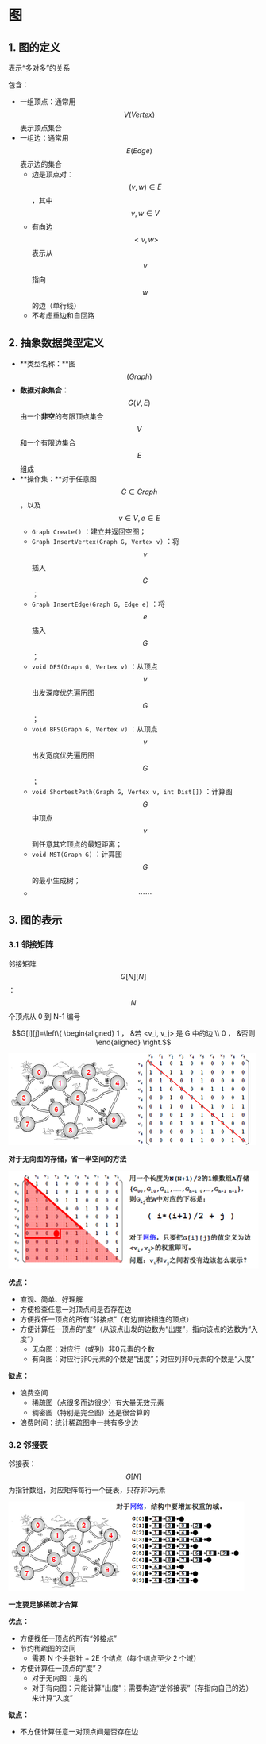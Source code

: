 # 图

## 1. 图的定义

表示“多对多”的关系

包含：

* 一组顶点：通常用 $$V(Vertex)$$ 表示顶点集合
* 一组边：通常用 $$E(Edge)$$ 表示边的集合
  * 边是顶点对： $$(v, w) \in E$$ ，其中 $$v, w \in V$$ 
  * 有向边 $$<v, w>$$ 表示从 $$v$$ 指向 $$w$$ 的边（单行线）
  * 不考虑重边和自回路

## 2. 抽象数据类型定义

* **类型名称：**图 $$(Graph)$$ 
* **数据对象集合：** $$G(V, E)$$ 由一个**非空**的有限顶点集合 $$V$$ 和一个有限边集合 $$E$$ 组成
* **操作集：**对于任意图 $$G \in Graph$$ ，以及 $$v \in V, e \in E$$ 
  * `Graph Create()` ：建立并返回空图；
  * `Graph InsertVertex(Graph G, Vertex v)` ：将 $$v$$ 插入 $$G$$ ；
  * `Graph InsertEdge(Graph G, Edge e)` ：将 $$e$$ 插入 $$G$$ ；
  * `void DFS(Graph G, Vertex v)` ：从顶点 $$v$$ 出发深度优先遍历图 $$G$$ ；
  * `void BFS(Graph G, Vertex v)` ：从顶点 $$v$$ 出发宽度优先遍历图 $$G$$ ；
  * `void ShortestPath(Graph G, Vertex v, int Dist[])` ：计算图 $$G$$ 中顶点 $$v$$ 到任意其它顶点的最短距离；
  * `void MST(Graph G)` ：计算图 $$G$$ 的最小生成树；
  * $$\cdots \cdots$$ 

## 3. 图的表示

### 3.1 邻接矩阵

邻接矩阵 $$G[N][N]$$ ： $$N$$ 个顶点从 0 到 N-1 编号

$$G[i][j]=\left\{ \begin{aligned} 1 ，  &若 <v_i, v_j> 是 G 中的边 \\ 0  ， &否则  \end{aligned} \right.$$ 

![](.gitbook/assets/image%20%283%29.png)

**对于无向图的存储，省一半空间的方法**

![](.gitbook/assets/image%20%2811%29.png)

**优点：**

* 直观、简单、好理解
* 方便检查任意一对顶点间是否存在边
* 方便找任一顶点的所有“邻接点”（有边直接相连的顶点）
* 方便计算任一顶点的“度”（从该点出发的边数为“出度”，指向该点的边数为“入度”）
  * 无向图：对应行（或列）非0元素的个数
  * 有向图：对应行非0元素的个数是“出度”；对应列非0元素的个数是“入度”

**缺点：**

* 浪费空间
  * 稀疏图（点很多而边很少）有大量无效元素
  * 稠密图（特别是完全图）还是很合算的
* 浪费时间：统计稀疏图中一共有多少边

### 3.2 邻接表

邻接表： $$G[N]$$ 为指针数组，对应矩阵每行一个链表，只存非0元素

![](.gitbook/assets/image%20%2814%29.png)

**一定要足够稀疏才合算**

**优点：**

* 方便找任一顶点的所有“邻接点”
* 节约稀疏图的空间
  * 需要 N 个头指针 + 2E 个结点（每个结点至少 2 个域）
* 方便计算任一顶点的“度”？
  * 对于无向图：是的
  * 对于有向图：只能计算“出度”；需要构造“逆邻接表”（存指向自己的边）来计算“入度”

**缺点：**

* 不方便计算任意一对顶点间是否存在边

